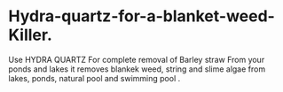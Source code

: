 Hydra-quartz-for-a-blanket-weed-Killer.
=======================================

Use HYDRA QUARTZ For complete removal of Barley straw From your ponds and lakes  it removes blankek weed, string and slime algae from lakes, ponds, natural pool and  swimming pool .
